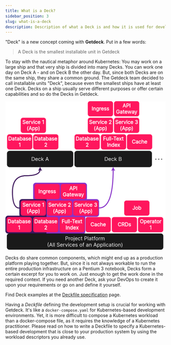 ```yaml
---
title: What is a Deck?
sidebar_position: 3
slug: what-is-a-deck
description: Description of what a Deck is and how it is used for development
---
```


"Deck" is a new concept coming with **Getdeck**. Put in a few words:

> A Deck is the smallest installable unit in Getdeck

To stay with the nautical metaphor around Kubernetes: You may work on a large ship and that very ship is divided into 
many Decks. You can work one day on Deck A - and on Deck B the other day. But, since both Decks are on the same ship, 
they share a common ground. The Getdeck team decided to call installable units "Deck", because even the smallest ships 
have at least one Deck. Decks on a ship usually serve different purposes or offer certain capabilities and so do the 
Decks in Getdeck.

![What is a Deck](/img/what-is-a-deck.png)

Decks do share common components, which might end up as a production platform playing together. But, since it is not 
always workable to run the entire production infrastructure on a Pentium 3 notebook, Decks form a certain excerpt for 
you to work on. Just enough to get the work done in the required context. If you need another Deck, ask your DevOps 
to create it upon your requirements or go on and define it yourself.

Find Deck examples at the [Deckfile specification](/docs/deckfile-specs) page.

Having a _Deckfile_ defining the development setup is crucial for working with Getdeck. It's like a `docker-compose.yaml` 
for Kubernetes-based development environments. Yet, it is more difficult to 
compose a Kubernetes workload than a docker-compose file, as it requires the knowledge of a Kubernetes practitioner. 
Please read on how to write a Deckfile to specify a Kubernetes-based development that is close to your production 
system by using the workload descriptors you already use.